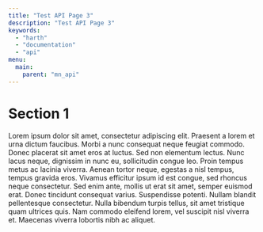 ```yaml
---
title: "Test API Page 3"
description: "Test API Page 3"
keywords:
  - "harth"
  - "documentation"
  - "api"
menu:
  main:
    parent: "mn_api"
---
```


# Section 1

Lorem ipsum dolor sit amet, consectetur adipiscing elit. Praesent a
lorem et urna dictum faucibus. Morbi a nunc consequat neque feugiat
commodo. Donec placerat sit amet eros at luctus. Sed non elementum
lectus. Nunc lacus neque, dignissim in nunc eu, sollicitudin congue
leo. Proin tempus metus ac lacinia viverra. Aenean tortor neque,
egestas a nisl tempus, tempus gravida eros. Vivamus efficitur ipsum id
est congue, sed rhoncus neque consectetur. Sed enim ante, mollis ut
erat sit amet, semper euismod erat. Donec tincidunt consequat
varius. Suspendisse potenti. Nullam blandit pellentesque
consectetur. Nulla bibendum turpis tellus, sit amet tristique quam
ultrices quis. Nam commodo eleifend lorem, vel suscipit nisl viverra
et. Maecenas viverra lobortis nibh ac aliquet.
